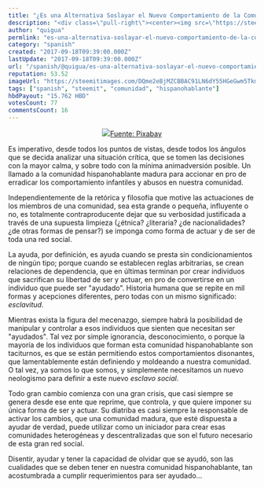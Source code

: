 ```yaml
---
title: "¿Es una Alternativa Soslayar el Nuevo Comportamiento de la Comunidad Hispanohablante?"
description: "<div class=\"pull-right\"><center><img src=\"https://steemitimages.com/DQme2eBjMZCBBAC91LN6dY55HGeGwm5TkmojU9YSDunYkJb/image.png\"/><a href=\"http://pixaba..."
author: "quigua"
permlink: "es-una-alternativa-soslayar-el-nuevo-comportamiento-de-la-comunidad-hispanohablante"
category: "spanish"
created: "2017-09-18T09:39:00.000Z"
lastUpdate: "2017-09-18T09:39:00.000Z"
url: "/spanish/@quigua/es-una-alternativa-soslayar-el-nuevo-comportamiento-de-la-comunidad-hispanohablante"
reputation: 53.52
imageUrl: "https://steemitimages.com/DQme2eBjMZCBBAC91LN6dY55HGeGwm5TkmojU9YSDunYkJb/image.png"
tags: ["spanish", "steemit", "comunidad", "hispanohablante"]
hbdPayout: "15.762 HBD"
votesCount: 77
commentsCount: 16
---
```


<div class="pull-right"><center><img src="https://steemitimages.com/DQme2eBjMZCBBAC91LN6dY55HGeGwm5TkmojU9YSDunYkJb/image.png"/><a href="http://pixabay.com">Fuente: Pixabay</a></center></div>


Es imperativo, desde todos los puntos de vistas, desde todos los ángulos que se decida analizar una situación crítica, que se tomen las decisiones con la mayor calma, y sobre todo con la mínima animadversión posible. Un llamado a la comunidad hispanohablante madura para accionar en pro de erradicar los comportamiento infantiles y abusos en nuestra comunidad. 

Independientemente de la retórica y filosofía que motive las actuaciones de los miembros de una comunidad, sea esta grande o pequeña, influyente o no, es totalmente contraproducente dejar que su verbosidad justificada a través de una supuesta limpieza (¿étnica? ¿literaria? ¿de nacionalidades? ¿de otras formas de pensar?) se imponga como forma de actuar y de ser de toda una red social.

La ayuda, por definición, es ayuda cuando se presta sin condicionamientos de ningún tipo; porque cuando se establecen reglas arbitrarias, se crean relaciones de dependencia, que en últimas terminan por crear individuos que sacrifican su libertad de ser y actuar, en pro de convertirse en un individuo que puede ser "ayudado".  Historia humana que se repite en mil formas y acepciones diferentes, pero todas con un mismo significado: *esclavitud*.

Mientras exista la figura del mecenazgo, siempre habrá la posibilidad de manipular y controlar a esos individuos que sienten que necesitan ser "ayudados". Tal vez por simple ignorancia, desconocimiento, o porque la mayoría de los individuos que forman esta comunidad hispanohablante son taciturnos, es que se están permitiendo estos comportamientos disonantes, que lamentablemente están definiendo y moldeando a nuestra comunidad. O tal vez, ya somos lo que somos, y simplemente necesitamos un nuevo neologismo para definir a este nuevo *esclavo social*.

Todo gran cambio comienza con una gran crisis, que casi siempre se genera desde ese ente que reprime, que controla, y que quiere imponer su única forma de ser y actuar. Su diatriba es casi siempre la responsable de activar los cambios, que una comunidad madura, que esté dispuesta a ayudar de verdad, puede utilizar como un iniciador para crear esas comunidades heterogéneas y descentralizadas que son el futuro necesario de esta gran red social.

Disentir, ayudar y tener la capacidad de olvidar que se ayudó, son las cualidades que se deben tener en nuestra comunidad hispanohablante, tan acostumbrada a cumplir requerimientos para ser ayudado...